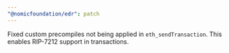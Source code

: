 ```yaml
---
"@nomicfoundation/edr": patch
---
```


Fixed custom precompiles not being applied in `eth_sendTransaction`. This enables RIP-7212 support in transactions.
